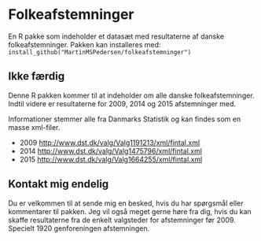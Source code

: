 # Folkeafstemninger
En R pakke som indeholder et datasæt med resultaterne af danske folkeafstemninger.
Pakken kan installeres med: `install_github("MartinMSPedersen/folkeafstemninger")`

## Ikke færdig ##

Denne R pakken kommer til at indeholder om alle danske folkeafstemninger. Indtil videre er
resultaterne for 2009, 2014 og 2015 afstemninger med.

Informationer stemmer alle fra Danmarks Statistik og kan findes som en masse xml-filer.

* 2009 http://www.dst.dk/valg/Valg1191213/xml/fintal.xml
* 2014 http://www.dst.dk/valg/Valg1475796/xml/fintal.xml
* 2015 http://www.dst.dk/valg/Valg1664255/xml/fintal.xml

## Kontakt mig endelig ##

Du er velkommen til at sende mig en besked, hvis du har spørgsmål eller kommentarer til pakken.
Jeg vil også meget gerne høre fra dig, hvis du kan skaffe resultaterne fra de enkelt valgsteder for
afstemninger før 2009. Specielt 1920 genforeningen afstemningen.
